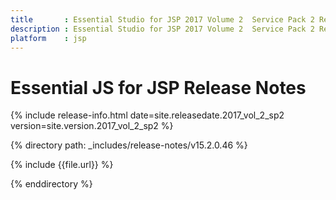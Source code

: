 ```yaml
---
title 		: Essential Studio for JSP 2017 Volume 2  Service Pack 2 Release Notes
description : Essential Studio for JSP 2017 Volume 2  Service Pack 2 Release Notes
platform    : jsp
---
```


# Essential JS for JSP Release Notes  

{% include release-info.html date=site.releasedate.2017_vol_2_sp2 version=site.version.2017_vol_2_sp2 %} 

{% directory path: _includes/release-notes/v15.2.0.46 %}

{% include {{file.url}} %}

{% enddirectory %}